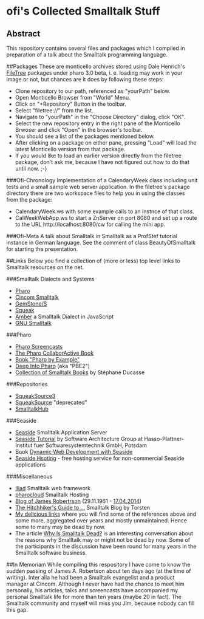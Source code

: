 # ofi's Collected Smalltalk Stuff
## Abstract
This repository contains several files and packages which I compiled in preparation of a talk about the Smalltalk programming language.

##Packages
These are monticello archives stored using Dale Henrich's [FileTree](https://github.com/dalehenrich/filetree) packages under pharo 3.0 beta, i. e. loading may work in your image or not, but chances are it does by following these steps:

- Clone repository to our path, referenced as "yourPath" below.
- Open Monticello Browser from "World" Menu.
- Click on "+Repository" Button in the toolbar.
- Select "filetree://" from the list.
- Navigate to "yourPath" in the "Choose Directory" dialog, click "OK".
- Select the new repository entry in the right pane of the Monticello Brwoser and click "Open" in the browser's toolbar.
- You should see a list of the packages mentioned below.
- After clicking on a package on either pane, pressing "Load" will load the latest Monticello version from that package.
- If you would like to load an earlier version directly from the filetree package, don't ask me, because I have not figured out how to do that until now. ;-}

###Ofi-Chronology
Implementation of a CalendaryWeek class including unit tests and a small sample web server application. In the filetree's package directory there are two workspace files to help you in using the classes from the package:

* CalendaryWeek.ws with some example calls to an instnce of that class.
* CalWeekWebApp.ws to start a ZnServer on port 8080 and set up a route to the URL http://localhost:8080/cw for calling the mini app.

###Ofi-Meta
A talk about Smalltalk in Smalltalk as a ProfStef tutorial instance in German language. See the comment of class BeautyOfSmalltalk for starting the presentation.

##Links
Below you find a collection of (more or less) top level links to Smalltalk resources on the net.

###Smalltalk Dialects and Systems
* [Pharo](http://www.pharo-project.org/)
* [Cincom Smalltalk](http://www.cincomsmalltalk.com/main/)
* [GemStone/S](http://gemtalksystems.com/index.php/products/gemstones/)
* [Squeak](http://www.squeak.org/)
* [Amber](http://amber-lang.net/) a Smalltalk Dialect in JavaScript
* [GNU Smalltalk](http://smalltalk.gnu.org/)

###Pharo
* [Pharo Screencasts](http://www.pharocasts.com/)
* [The Pharo CollaborActive Book](http://book.pharo-project.org/)
* [Book "Pharo by Example"](http://pharobyexample.org/)
* [Deep Into Pharo](http://rmod.lille.inria.fr/pbe2/) (aka "PBE2")
* [Collection of Smalltalk Books](http://stephane.ducasse.free.fr/FreeBooks.html) by Stéphane Ducasse

###Repositories
* [SqueakSource3](http://ss3.gemstone.com/)
* [SqueakSource](http://www.squeaksource.com/) "deprecated"
* [SmalltalkHub](http://smalltalkhub.com/)

###Seaside
* [Seaside](http://seaside.st/) Smalltalk Application Server
* [Seaside Tutorial](http://www.hpi.uni-potsdam.de/hirschfeld/seaside/tutorial) by Software Architecture Group at Hasso-Plattner-Institut fuer Softwaresystemtechnik GmbH, Potsdam
* Book [Dynamic Web Development with Seaside](http://book.seaside.st/book)
* [Seaside Hsoting](http://www.seasidehosting.st/) - free hosting service for non-commercial Seaside applications

###Miscellaneous
* [Iliad](http://www.iliadproject.org/) Smalltalk web framework
* [pharocloud](http://www.pharocloud.com/) Smalltalk Hosting
* [Blog of James Robertrson](http://www.jarober.com/blog/blogView) (29.11.1961 - [17.04.2014](http://www.cincomsmalltalk.com/main/2014/04/saying-good-bye-to-friend-and-smalltalk-advocate-james-robertson/))
* [The Hitchhiker's Guide to ...](http://astares.blogspot.de/) Smalltalk Blog by Torsten
* [My delicious links](https://delicious.com/Count_0/smalltalk) where you will find some of the references above and some more, aggregated over years and mostly unmaintained. Hence some to many may be dead by now.
* The article [Why Is Smalltalk Dead?](http://c2.com/cgi/wiki?WhyIsSmalltalkDead) is an interesting conversation about the reasons why Smalltalk may or might not be dead by now. Some of the participants in the discussion have been round for many years in the Smalltalk software business. 

##In Memoriam
While compiling this respository I have come to know the sudden passing of James A. Robertson about ten days ago (at the time of writing). Inter alia he had been a Smalltalk evangelist and a product manager at Cincom. Although I never have had the chance to meet him personally, his articles, talks and screencasts have accompanied my personal Smalltalk life for more than ten years (maybe 20 in fact). The Smalltalk community and myself will miss you Jim, because nobody can fill this gap.